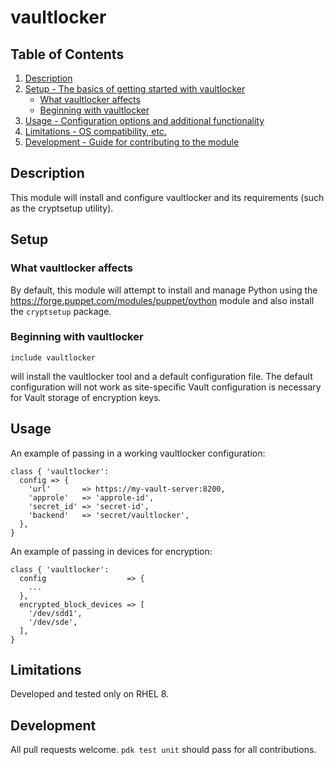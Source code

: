 # vaultlocker

## Table of Contents

1. [Description](#description)
1. [Setup - The basics of getting started with vaultlocker](#setup)
    * [What vaultlocker affects](#what-vaultlocker-affects)
    * [Beginning with vaultlocker](#beginning-with-vaultlocker)
1. [Usage - Configuration options and additional functionality](#usage)
1. [Limitations - OS compatibility, etc.](#limitations)
1. [Development - Guide for contributing to the module](#development)

## Description

This module will install and configure vaultlocker and its requirements (such as the cryptsetup utility).

## Setup

### What vaultlocker affects

By default, this module will attempt to install and manage Python using the
https://forge.puppet.com/modules/puppet/python module and also install
the `cryptsetup` package.

### Beginning with vaultlocker

```
include vaultlocker
```

will install the vaultlocker tool and a default configuration file.
The default configuration will not work as site-specific Vault configuration
is necessary for Vault storage of encryption keys.

## Usage

An example of passing in a working vaultlocker configuration:
```
class { 'vaultlocker':
  config => {
    'url'       => https://my-vault-server:8200,
    'approle'   => 'approle-id',
    'secret_id' => 'secret-id',
    'backend'   => 'secret/vaultlocker',
  },
}
```

An example of passing in devices for encryption:
```
class { 'vaultlocker':
  config                  => {
    ...
  },
  encrypted_block_devices => [
    '/dev/sdd1',
    '/dev/sde',
  ],
}
```

## Limitations

Developed and tested only on RHEL 8.

## Development

All pull requests welcome. `pdk test unit` should pass for all contributions.
